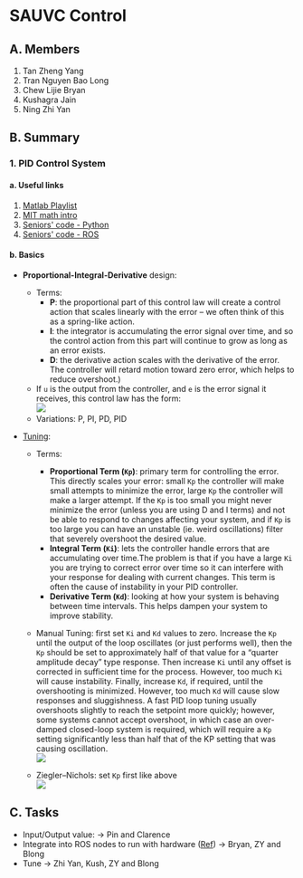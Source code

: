 # SAUVC Control

## A. Members
1. Tan Zheng Yang
2. Tran Nguyen Bao Long
3. Chew Lijie Bryan
4. Kushagra Jain
5. Ning Zhi Yan

## B. Summary
### 1. PID Control System
#### a. Useful links 
1. [Matlab Playlist](https://m.youtube.com/watch?v=wkfEZmsQqiA&t=509s)
2. [MIT math intro](https://ocw.mit.edu/courses/mechanical-engineering/2-154-maneuvering-and-control-of-surface-and-underwater-vehicles-13-49-fall-2004/lecture-notes/lec16.pdf)
3. [Seniors' code - Python](https://github.com/heyuhang0/SAUVC2019/blob/111a2ac5936b95c75930394a3df63536a47d61e9/src/auv_qualification_imu.py)
4. [Seniors' code - ROS](https://github.com/heyuhang0/SAUVC2019-ROS)

#### b. Basics
- **Proportional-Integral-Derivative** design: 
    - Terms: 
        - **P**: the proportional part of this control law will create a control action that scales linearly with the error – we often think of this as a spring-like action. 
        - **I**: the integrator is accumulating the error signal over time, and so the control action from this part will continue to grow as long as an error exists. 
        - **D**: the derivative action scales with the derivative of the error. The controller will retard motion toward zero error, which helps to reduce overshoot.)
    - If `u` is the output from the controller, and `e` is the error signal it receives, this control law has the form:<br>
![](https://i.imgur.com/oP2ZBcU.png)
    - Variations: P, PI, PD, PID
    
- [Tuning](http://robotsforroboticists.com/pid-control/): 
    - Terms:
        - **Proportional Term (`Kp`)**: primary term for controlling the error. This directly scales your error: small `Kp` the controller will make small attempts to minimize the error, large `Kp` the controller will make a larger attempt. If the `Kp` is too small you might never minimize the error (unless you are using D and I terms) and not be able to respond to changes affecting your system, and if `Kp` is too large you can have an unstable (ie. weird oscillations) filter that severely overshoot the desired value.
        - **Integral Term (`Ki`)**: lets the controller handle errors that are accumulating over time.The problem is that if you have a large `Ki` you are trying to correct error over time so it can interfere with your response for dealing with current changes. This term is often the cause of instability in your PID controller.
        - **Derivative Term (`Kd`)**: looking at how your system is behaving between time intervals. This helps dampen your system to improve stability.
    - Manual Tuning:  first set `Ki` and `Kd` values to zero. Increase the `Kp` until the output of the loop oscillates (or just performs well), then the `Kp` should be set to approximately half of that value for a “quarter amplitude decay” type response. Then increase `Ki` until any offset is corrected in sufficient time for the process. However, too much `Ki` will cause instability. Finally, increase `Kd`, if required, until the overshooting is minimized. However, too much `Kd` will cause slow responses and sluggishness. A fast PID loop tuning usually overshoots slightly to reach the setpoint more quickly; however, some systems cannot accept overshoot, in which case an over-damped closed-loop system is required, which will require a `Kp` setting significantly less than half that of the KP setting that was causing oscillation. <br>
    ![](https://i.imgur.com/oPkPzJX.png)

    - Ziegler–Nichols: set `Kp` first like above<br>
    ![](https://i.imgur.com/qiPydMp.png)


## C. Tasks
- Input/Output value:
-> Pin and Clarence
- Integrate into ROS nodes to run with hardware ([Ref](https://github.com/heyuhang0/SAUVC2019-ROS/blob/master/bubbles_pid/launch/bubbles_pid.launch))
-> Bryan, ZY and Blong
- Tune
-> Zhi Yan, Kush, ZY and Blong
